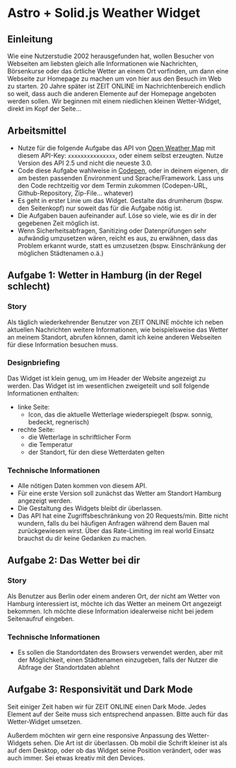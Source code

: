 # Astro + Solid.js Weather Widget

## Einleitung

Wie eine Nutzerstudie 2002 herausgefunden hat, wollen Besucher von Webseiten am liebsten gleich alle Informationen wie Nachrichten, Börsenkurse oder das örtliche Wetter an einem Ort vorfinden, um dann eine Webseite zur Homepage zu machen um von hier aus den Besuch im Web zu starten. 20 Jahre später ist ZEIT ONLINE im Nachrichtenbereich endlich so weit, dass auch die anderen Elemente auf der Homepage angeboten werden sollen. Wir beginnen mit einem niedlichen kleinen Wetter-Widget, direkt im Kopf der Seite…

## Arbeitsmittel

- Nutze für die folgende Aufgabe das API von [Open Weather Map](https://openweathermap.org/current) mit diesem API-Key: `xxxxxxxxxxxxxxx`, oder einem selbst erzeugten. Nutze Version des API 2.5 und nicht die neueste 3.0.
- Code diese Aufgabe wahlweise in [Codepen](https://codepen.io), oder in deinem eigenen, dir am besten passenden Environment und Sprache/Framework. Lass uns den Code rechtzeitig vor dem Termin zukommen (Codepen-URL, Github-Repository, Zip-File… whatever)
- Es geht in erster Linie um das Widget. Gestalte das drumherum (bspw. den Seitenkopf) nur soweit das für die Aufgabe nötig ist.
- Die Aufgaben bauen aufeinander auf. Löse so viele, wie es dir in der gegebenen Zeit möglich ist.
- Wenn Sicherheitsabfragen, Sanitizing oder Datenprüfungen sehr aufwändig umzusetzen wären, reicht es aus, zu erwähnen, dass das Problem erkannt wurde, statt es umzusetzen (bspw. Einschränkung der möglichen Städtenamen o.ä.)

## Aufgabe 1: Wetter in Hamburg (in der Regel schlecht)

### Story

Als täglich wiederkehrender Benutzer von ZEIT ONLINE möchte ich neben aktuellen Nachrichten weitere Informationen, wie beispielsweise das Wetter an meinem Standort, abrufen können, damit ich keine anderen Webseiten für diese Information besuchen muss.

### Designbriefing

Das Widget ist klein genug, um im Header der Website angezeigt zu werden. Das Widget ist im wesentlichen zweigeteilt und soll folgende Informationen enthalten:

- linke Seite:
  - Icon, das die aktuelle Wetterlage wiederspiegelt (bspw. sonnig, bedeckt, regnerisch)
- rechte Seite:
  - die Wetterlage in schriftlicher Form
  - die Temperatur
  - der Standort, für den diese Wetterdaten gelten

### Technische Informationen

- Alle nötigen Daten kommen von diesem API.
- Für eine erste Version soll zunächst das Wetter am Standort Hamburg angezeigt werden.
- Die Gestaltung des Widgets bleibt dir überlassen.
- Das API hat eine Zugriffsbeschränkung von 20 Requests/min. Bitte nicht wundern, falls du bei häufigen Anfragen während dem Bauen mal zurückgewiesen wirst. Über das Rate-Limiting im real world Einsatz brauchst du dir keine Gedanken zu machen.

## Aufgabe 2: Das Wetter bei dir

### Story

Als Benutzer aus Berlin oder einem anderen Ort, der nicht am Wetter von Hamburg interessiert ist, möchte ich das Wetter an meinem Ort angezeigt bekommen. Ich möchte diese Information idealerweise nicht bei jedem Seitenaufruf eingeben.

### Technische Informationen

- Es sollen die Standortdaten des Browsers verwendet werden, aber mit der Möglichkeit, einen Städtenamen einzugeben, falls der Nutzer die Abfrage der Standortdaten ablehnt

## Aufgabe 3: Responsivität und Dark Mode

Seit einiger Zeit haben wir für ZEIT ONLINE einen Dark Mode. Jedes Element auf der Seite muss sich entsprechend anpassen. Bitte auch für das Wetter-Widget umsetzen.

Außerdem möchten wir gern eine responsive Anpassung des Wetter-Widgets sehen. Die Art ist dir überlassen. Ob mobil die Schrift kleiner ist als auf dem Desktop, oder ob das Widget seine Position verändert, oder was auch immer. Sei etwas kreativ mit den Devices.
